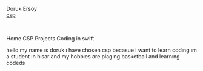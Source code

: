 <p align="center">

Doruk Ersoy
<br>
<a href="DorukErsoy34.github.io/csp.md">csp</a>

<br>
</p>
<p align="center">

Home CSP Projects Coding in swift
</p>
hello my name ıs doruk ı have chosen csp becasue i want to learn codıng ım a student ın hısar and my hobbıes are plagıng basketball and learnıng codeds
